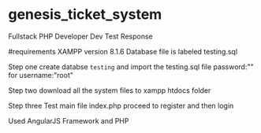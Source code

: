 # genesis_ticket_system
Fullstack PHP Developer Dev Test Response

#requirements
XAMPP version 8.1.6
Database file is labeled testing.sql

Step one 
create databse `testing` and import the testing.sql file
password:"" for username:"root"

Step two
download all the system files to xampp htdocs folder

Step three
Test main file index.php proceed to register and then login


Used AngularJS Framework and PHP
